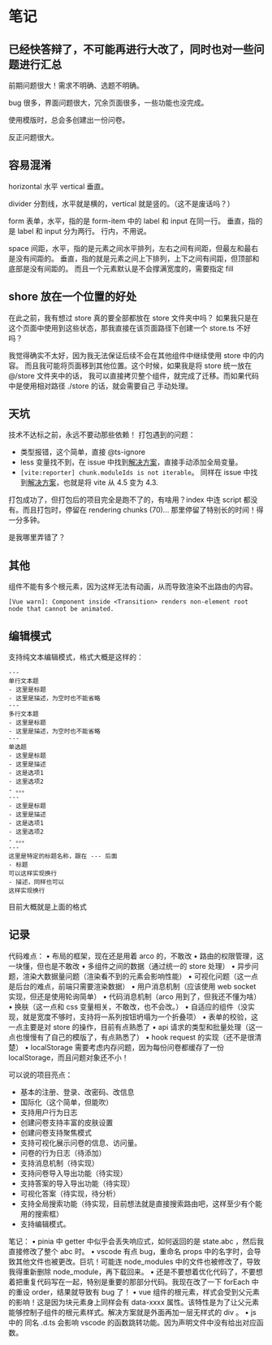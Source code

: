 # 笔记

## 已经快答辩了，不可能再进行大改了，同时也对一些问题进行汇总

前期问题很大！需求不明确、选题不明确。

bug 很多，界面问题很大，冗余页面很多，一些功能也没完成。

使用模版时，总会多创建出一份问卷。

反正问题很大。

## 容易混淆

horizontal 水平
vertical 垂直。

divider 分割线，水平就是横的，vertical 就是竖的。（这不是废话吗？）

form 表单，水平，指的是 form-item 中的 label 和 input 在同一行。
垂直，指的是 label 和 input 分为两行。
行内，不用说。

space 间距，水平，指的是元素之间水平排列，左右之间有间距，但最左和最右是没有间距的。
垂直，指的就是元素之间上下排列，上下之间有间距，但顶部和底部是没有间距的。
而且一个元素默认是不会撑满宽度的，需要指定 fill

## shore 放在一个位置的好处

在此之前，我有想过 store 真的要全部都放在 store 文件夹中吗？
如果我只是在这个页面中使用到这些状态，那我直接在该页面路径下创建一个 store.ts 不好吗？

我觉得确实不太好，因为我无法保证后续不会在其他组件中继续使用 store 中的内容。
而且我可能将页面移到其他位置。这个时候，如果我是将 store 统一放在 @/store 文件夹中的话，
我可以直接拷贝整个组件，就完成了迁移。而如果代码中是使用相对路径 ./store 的话，就会需要自己
手动处理。

## 天坑

技术不达标之前，永远不要动那些依赖！
打包遇到的问题：
- 类型报错，这个简单，直接 @ts-ignore
- less 变量找不到，在 issue 中找到[解决方案](https://github.com/arco-design/arco-design-vue/issues/3038#issuecomment-2014537494)，直接手动添加全局变量。
- `[vite:reporter] chunk.moduleIds is not iterable`。 同样在 issue 中找到[解决方案](https://github.com/vitejs/vite/issues/15277#issuecomment-1855326703)，也就是将 vite 从 4.5 变为 4.3.

打包成功了，但打包后的项目完全是跑不了的，有啥用？index 中连 script 都没有。而且打包时，停留在 rendering chunks (70)... 
那里停留了特别长的时间！得一分多钟。

是我哪里弄错了？

## 其他

组件不能有多个根元素，因为这样无法有动画，从而导致渲染不出路由的内容。
```
[Vue warn]: Component inside <Transition> renders non-element root node that cannot be animated. 
```

## 编辑模式

支持纯文本编辑模式，格式大概是这样的：

```
---
单行文本题
- 这里是标题
- 这里是描述，为空时也不能省略
---
多行文本题
- 这里是标题
- 这里是描述，为空时也不能省略
---
单选题
- 这里是标题
- 这里是描述
- 这是选项1
- 这里选项2
- 。。。
---
- 这里是标题
- 这里是描述
- 这是选项1
- 这里选项2
- 。。。
---
这里是特定的标题名称，跟在 --- 后面
- 标题
可以这样实现换行
- 描述，同样也可以
这样实现换行
```

目前大概就是上面的格式

## 记录
代码难点：
    • 布局的框架，现在还是用着 arco 的，不敢改
    • 路由的权限管理，这一块懂，但也是不敢改
    • 多组件之间的数据（通过统一的 store 处理）
    • 异步问题，渲染大数据量问题（渲染看不到的元素会影响性能）
    • 可视化问题（这一点是后台的难点，前端只需要渲染数据）
    • 用户消息机制（应该使用 web socket 实现，但还是使用轮询简单）
    • 代码消息机制（arco 用到了，但我还不懂为啥）
    • 换肤（这一点和 css 变量相关，不敢改，也不会改。）
    • 自适应的组件（没实现，就是宽度不够时，支持将一系列按钮坍塌为一个折叠项）
    • 表单的校验，这一点主要是对 store 的操作，目前有点熟悉了
    • api 请求的类型和批量处理（这一点也慢慢有了自己的模版了，有点熟悉了）
    • hook request 的实现（还不是很清楚）
    • localStorage 需要考虑内存问题，因为每份问卷都缓存了一份 localStorage，而且问题对象还不小！


可以说的项目亮点：
- 基本的注册、登录、改密码、改信息
- 国际化（这个简单，但能吹）
- 支持用户行为日志
- 创建问卷支持丰富的皮肤设置
- 创建问卷支持聚焦模式
- 支持可视化展示问卷的信息、访问量。
- 问卷的行为日志（待添加）
- 支持消息机制（待实现）
- 支持问卷导入导出功能（待实现）
- 支持答案的导入导出功能（待实现）
- 可视化答案（待实现，待分析）
- 支持全局搜索功能（待实现，目前想法就是直接搜索路由吧，这样至少有个能用的搜索框）
- 支持编辑模式。


笔记：
    • pinia 中 getter 中似乎会丢失响应式，如何返回的是 state.abc ，然后我直接修改了整个 abc 时。
    • vscode 有点 bug，重命名 props 中的名字时，会导致其他文件也被更改。巨坑！可能连 node_modules 中的文件也被修改了，导致我得重新删除 node_module，再下载回来。
    • 还是不要想着优化代码了，不要想着把重复代码写在一起，特别是重要的那部分代码。我现在改了一下 forEach 中的重设 order，结果就导致有 bug 了！
    • vue 组件的根元素，样式会受到父元素的影响！这是因为块元素身上同样会有 data-xxxx 属性。该特性是为了让父元素能够控制子组件的根元素样式。解决方案就是外面再加一层无样式的 div 。
    • js 中的 同名 .d.ts 会影响 vscode 的函数跳转功能。因为声明文件中没有给出对应函数。
